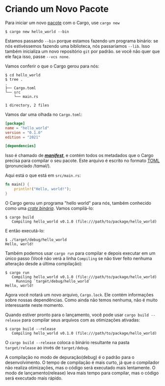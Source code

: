 # Criando um Novo Pacote

Para iniciar um novo [pacote][def-package] com o Cargo, use `cargo new`

```console
$ cargo new hello_world --bin
```

Estamos passando `--bin` porque estamos fazendo um programa binário: se nós
 estivéssemos fazendo uma biblioteca, nós passaríamos `--lib`. Isso também inicializa um novo
 repositório `git` por padrão. se você não quer que ele faça isso, passe `--vcs none`.

Vamos conferir o que o Cargo gerou para nós:

```console
$ cd hello_world
$ tree .
.
├── Cargo.toml
└── src
    └── main.rs

1 directory, 2 files
```

Vamos dar uma olhada no `Cargo.toml`:

```toml
[package]
name = "hello_world"
version = "0.1.0"
edition = "2021"

[dependencies]

```

Isso é chamado de [***manifest***][def-manifest], e contém todos os
 metadados que o Cargo precisa para compilar o seu pacote. Este arquivo é escrito no formato
 [TOML] (pronunciado /tɑməl/).

Aqui está o que está em `src/main.rs`:

```rust
fn main() {
    println!("Hello, world!");
}
```

O Cargo gerou um programa "hello world" para nós, também conhecido como uma
[*crate binária*][def-crate]. Vamos compilá-lo:
```console
$ cargo build
   Compiling hello_world v0.1.0 (file:///path/to/package/hello_world)
```

E então executá-lo:

```console
$ ./target/debug/hello_world
Hello, world!
```

Também podemos usar `cargo run` para compilar e depois executar em um único passo (Você
 não verá a linha `Compiling` se não tiver feito nenhuma alteração desde a última compilação):

```console
$ cargo run
   Compiling hello_world v0.1.0 (file:///path/to/package/hello_world)
     Running `target/debug/hello_world`
Hello, world!
```

Agora você notará um novo arquivo, `Cargo.lock`. Ele contém informações sobre nossas dependências. 
Como ainda não temos nenhuma, não é muito interessante neste momento.

Quando estiver pronto para o lançamento, você pode usar `cargo build --release` para compilar
seus arquivos com as otimizações ativadas:

```console
$ cargo build --release
   Compiling hello_world v0.1.0 (file:///path/to/package/hello_world)
```

O `cargo build --release` coloca o binário resultante na pasta `target/release` ao invés de
`target/debug`.

A compilação no modo de depuração(debug) é o padrão para o desenvolvimento. O tempo de compilação é mais curto, já que o compilador não realiza otimizações, mas o código será executado mais lentamente. O modo de lançamento(release) leva mais tempo para compilar, mas o código será executado mais rápido.

[TOML]: https://toml.io/
[def-crate]:     ../appendix/glossary.md#crate     '"crate" (glossary entry)'
[def-manifest]:  ../appendix/glossary.md#manifest  '"manifest" (glossary entry)'
[def-package]:   ../appendix/glossary.md#package   '"package" (glossary entry)'
